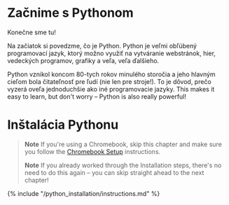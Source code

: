 # Začnime s Pythonom

Konečne sme tu!

Na začiatok si povedzme, čo je Python. Python je veľmi obľúbený programovací jazyk, ktorý možno využiť na vytváranie webstránok, hier, vedeckých programov, grafiky a veľa, veľa ďalšieho.

Python vznikol koncom 80-tych rokov minulého storočia a jeho hlavným cieľom bola čitateľnosť pre ľudí (nie len pre stroje!). To je dôvod, prečo vyzerá oveľa jednoduchšie ako iné programovacie jazyky. This makes it easy to learn, but don't worry – Python is also really powerful!

# Inštalácia Pythonu

> **Note** If you're using a Chromebook, skip this chapter and make sure you follow the [Chromebook Setup](../chromebook_setup/README.md) instructions.
> 
> **Note** If you already worked through the Installation steps, there's no need to do this again – you can skip straight ahead to the next chapter!

{% include "/python_installation/instructions.md" %}